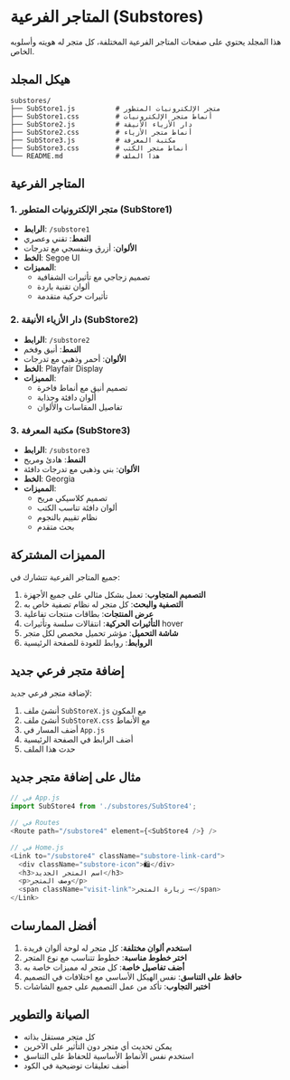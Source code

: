 # المتاجر الفرعية (Substores)

هذا المجلد يحتوي على صفحات المتاجر الفرعية المختلفة، كل متجر له هويته وأسلوبه الخاص.

## هيكل المجلد

```
substores/
├── SubStore1.js          # متجر الإلكترونيات المتطور
├── SubStore1.css         # أنماط متجر الإلكترونيات
├── SubStore2.js          # دار الأزياء الأنيقة
├── SubStore2.css         # أنماط متجر الأزياء
├── SubStore3.js          # مكتبة المعرفة
├── SubStore3.css         # أنماط متجر الكتب
└── README.md             # هذا الملف
```

## المتاجر الفرعية

### 1. متجر الإلكترونيات المتطور (SubStore1)
- **الرابط**: `/substore1`
- **النمط**: تقني وعصري
- **الألوان**: أزرق وبنفسجي مع تدرجات
- **الخط**: Segoe UI
- **المميزات**:
  - تصميم زجاجي مع تأثيرات الشفافية
  - ألوان تقنية باردة
  - تأثيرات حركية متقدمة

### 2. دار الأزياء الأنيقة (SubStore2)
- **الرابط**: `/substore2`
- **النمط**: أنيق وفخم
- **الألوان**: أحمر وذهبي مع تدرجات
- **الخط**: Playfair Display
- **المميزات**:
  - تصميم أنيق مع أنماط فاخرة
  - ألوان دافئة وجذابة
  - تفاصيل المقاسات والألوان

### 3. مكتبة المعرفة (SubStore3)
- **الرابط**: `/substore3`
- **النمط**: هادئ ومريح
- **الألوان**: بني وذهبي مع تدرجات دافئة
- **الخط**: Georgia
- **المميزات**:
  - تصميم كلاسيكي مريح
  - ألوان دافئة تناسب الكتب
  - نظام تقييم بالنجوم
  - بحث متقدم

## المميزات المشتركة

جميع المتاجر الفرعية تتشارك في:

1. **التصميم المتجاوب**: تعمل بشكل مثالي على جميع الأجهزة
2. **التصفية والبحث**: كل متجر له نظام تصفية خاص به
3. **عرض المنتجات**: بطاقات منتجات تفاعلية
4. **التأثيرات الحركية**: انتقالات سلسة وتأثيرات hover
5. **شاشة التحميل**: مؤشر تحميل مخصص لكل متجر
6. **الروابط**: روابط للعودة للصفحة الرئيسية

## إضافة متجر فرعي جديد

لإضافة متجر فرعي جديد:

1. أنشئ ملف `SubStoreX.js` مع المكون
2. أنشئ ملف `SubStoreX.css` مع الأنماط
3. أضف المسار في `App.js`
4. أضف الرابط في الصفحة الرئيسية
5. حدث هذا الملف

## مثال على إضافة متجر جديد

```javascript
// في App.js
import SubStore4 from './substores/SubStore4';

// في Routes
<Route path="/substore4" element={<SubStore4 />} />

// في Home.js
<Link to="/substore4" className="substore-link-card">
  <div className="substore-icon">🛍️</div>
  <h3>اسم المتجر الجديد</h3>
  <p>وصف المتجر</p>
  <span className="visit-link">زيارة المتجر →</span>
</Link>
```

## أفضل الممارسات

1. **استخدم ألوان مختلفة**: كل متجر له لوحة ألوان فريدة
2. **اختر خطوط مناسبة**: خطوط تتناسب مع نوع المتجر
3. **أضف تفاصيل خاصة**: كل متجر له مميزات خاصة به
4. **حافظ على التناسق**: نفس الهيكل الأساسي مع اختلافات في التصميم
5. **اختبر التجاوب**: تأكد من عمل التصميم على جميع الشاشات

## الصيانة والتطوير

- كل متجر مستقل بذاته
- يمكن تحديث أي متجر دون التأثير على الآخرين
- استخدم نفس الأنماط الأساسية للحفاظ على التناسق
- أضف تعليقات توضيحية في الكود 